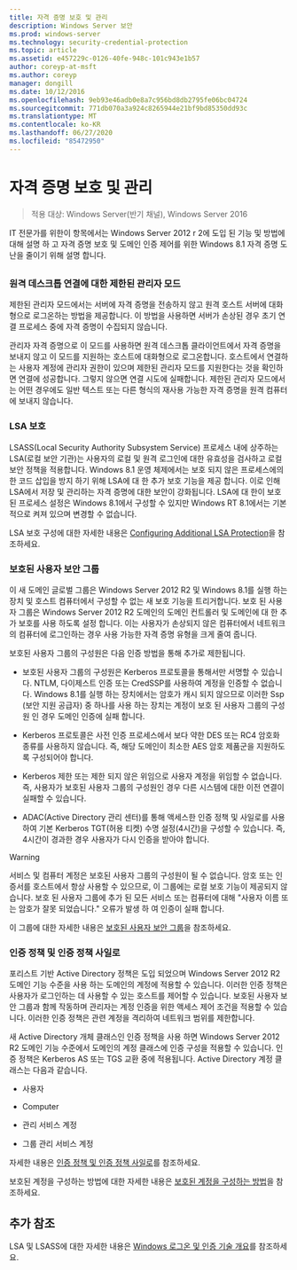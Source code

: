 ```yaml
---
title: 자격 증명 보호 및 관리
description: Windows Server 보안
ms.prod: windows-server
ms.technology: security-credential-protection
ms.topic: article
ms.assetid: e457229c-0126-40fe-948c-101c943e1b57
author: coreyp-at-msft
ms.author: coreyp
manager: dongill
ms.date: 10/12/2016
ms.openlocfilehash: 9eb93e46adb0e8a7c956bd8db2795fe06bc04724
ms.sourcegitcommit: 771db070a3a924c8265944e21bf9bd85350dd93c
ms.translationtype: MT
ms.contentlocale: ko-KR
ms.lasthandoff: 06/27/2020
ms.locfileid: "85472950"
---
```

# <a name="credentials-protection-and-management"></a>자격 증명 보호 및 관리

>적용 대상: Windows Server(반기 채널), Windows Server 2016

IT 전문가를 위한이 항목에서는 Windows Server 2012 r 2에 도입 된 기능 및 방법에 대해 설명 하 고 자격 증명 보호 및 도메인 인증 제어를 위한 Windows 8.1 자격 증명 도난을 줄이기 위해 설명 합니다.

## <a name="BKMK_CredentialsProtectionManagement"></a>
### <a name="restricted-admin-mode-for-remote-desktop-connection"></a>원격 데스크톱 연결에 대한 제한된 관리자 모드
제한된 관리자 모드에서는 서버에 자격 증명을 전송하지 않고 원격 호스트 서버에 대화형으로 로그온하는 방법을 제공합니다. 이 방법을 사용하면 서버가 손상된 경우 초기 연결 프로세스 중에 자격 증명이 수집되지 않습니다.

관리자 자격 증명으로 이 모드를 사용하면 원격 데스크톱 클라이언트에서 자격 증명을 보내지 않고 이 모드를 지원하는 호스트에 대화형으로 로그온합니다. 호스트에서 연결하는 사용자 계정에 관리자 권한이 있으며 제한된 관리자 모드를 지원한다는 것을 확인하면 연결에 성공합니다. 그렇지 않으면 연결 시도에 실패합니다. 제한된 관리자 모드에서는 어떤 경우에도 일반 텍스트 또는 다른 형식의 재사용 가능한 자격 증명을 원격 컴퓨터에 보내지 않습니다.

### <a name="lsa-protection"></a>LSA 보호
LSASS(Local Security Authority Subsystem Service) 프로세스 내에 상주하는 LSA(로컬 보안 기관)는 사용자의 로컬 및 원격 로그인에 대한 유효성을 검사하고 로컬 보안 정책을 적용합니다. Windows 8.1 운영 체제에서는 보호 되지 않은 프로세스에의 한 코드 삽입을 방지 하기 위해 LSA에 대 한 추가 보호 기능을 제공 합니다. 이로 인해 LSA에서 저장 및 관리하는 자격 증명에 대한 보안이 강화됩니다. LSA에 대 한이 보호 된 프로세스 설정은 Windows 8.1에서 구성할 수 있지만 Windows RT 8.1에서는 기본적으로 켜져 있으며 변경할 수 없습니다.

LSA 보호 구성에 대한 자세한 내용은 [Configuring Additional LSA Protection](configuring-additional-lsa-protection.md)을 참조하세요.

### <a name="protected-users-security-group"></a>보호된 사용자 보안 그룹
이 새 도메인 글로벌 그룹은 Windows Server 2012 R2 및 Windows 8.1를 실행 하는 장치 및 호스트 컴퓨터에서 구성할 수 없는 새 보호 기능을 트리거합니다. 보호 된 사용자 그룹은 Windows Server 2012 R2 도메인의 도메인 컨트롤러 및 도메인에 대 한 추가 보호를 사용 하도록 설정 합니다. 이는 사용자가 손상되지 않은 컴퓨터에서 네트워크의 컴퓨터에 로그인하는 경우 사용 가능한 자격 증명 유형을 크게 줄여 줍니다.

보호된 사용자 그룹의 구성원은 다음 인증 방법을 통해 추가로 제한됩니다.

-   보호된 사용자 그룹의 구성원은 Kerberos 프로토콜을 통해서만 서명할 수 있습니다. NTLM, 다이제스트 인증 또는 CredSSP를 사용하여 계정을 인증할 수 없습니다. Windows 8.1를 실행 하는 장치에서는 암호가 캐시 되지 않으므로 이러한 Ssp (보안 지원 공급자) 중 하나를 사용 하는 장치는 계정이 보호 된 사용자 그룹의 구성원 인 경우 도메인 인증에 실패 합니다.

-   Kerberos 프로토콜은 사전 인증 프로세스에서 보다 약한 DES 또는 RC4 암호화 종류를 사용하지 않습니다. 즉, 해당 도메인이 최소한 AES 암호 제품군을 지원하도록 구성되어야 합니다.

-   Kerberos 제한 또는 제한 되지 않은 위임으로 사용자 계정을 위임할 수 없습니다. 즉, 사용자가 보호된 사용자 그룹의 구성원인 경우 다른 시스템에 대한 이전 연결이 실패할 수 있습니다.

-   ADAC(Active Directory 관리 센터)를 통해 액세스한 인증 정책 및 사일로를 사용하여 기본 Kerberos TGT(허용 티켓) 수명 설정(4시간)을 구성할 수 있습니다. 즉, 4시간이 경과한 경우 사용자가 다시 인증을 받아야 합니다.

> [!WARNING]
> 서비스 및 컴퓨터 계정은 보호된 사용자 그룹의 구성원이 될 수 없습니다. 암호 또는 인증서를 호스트에서 항상 사용할 수 있으므로, 이 그룹에는 로컬 보호 기능이 제공되지 않습니다. 보호 된 사용자 그룹에 추가 된 모든 서비스 또는 컴퓨터에 대해 "사용자 이름 또는 암호가 잘못 되었습니다." 오류가 발생 하 여 인증이 실패 합니다.

이 그룹에 대한 자세한 내용은 [보호된 사용자 보안 그룹](protected-users-security-group.md)을 참조하세요.

### <a name="authentication-policy-and-authentication-policy-silos"></a>인증 정책 및 인증 정책 사일로
포리스트 기반 Active Directory 정책은 도입 되었으며 Windows Server 2012 R2 도메인 기능 수준을 사용 하는 도메인의 계정에 적용할 수 있습니다. 이러한 인증 정책은 사용자가 로그인하는 데 사용할 수 있는 호스트를 제어할 수 있습니다. 보호된 사용자 보안 그룹과 함께 작동하며 관리자는 계정 인증을 위한 액세스 제어 조건을 적용할 수 있습니다. 이러한 인증 정책은 관련 계정을 격리하여 네트워크 범위를 제한합니다.

새 Active Directory 개체 클래스인 인증 정책을 사용 하면 Windows Server 2012 R2 도메인 기능 수준에서 도메인의 계정 클래스에 인증 구성을 적용할 수 있습니다. 인증 정책은 Kerberos AS 또는 TGS 교환 중에 적용됩니다. Active Directory 계정 클래스는 다음과 같습니다.

-   사용자

-   Computer

-   관리 서비스 계정

-   그룹 관리 서비스 계정

자세한 내용은 [인증 정책 및 인증 정책 사일로](authentication-policies-and-authentication-policy-silos.md)를 참조하세요.

보호된 계정을 구성하는 방법에 대한 자세한 내용은 [보호된 계정을 구성하는 방법](how-to-configure-protected-accounts.md)을 참조하세요.

## <a name="additional-references"></a>추가 참조
LSA 및 LSASS에 대한 자세한 내용은 [Windows 로그온 및 인증 기술 개요](https://technet.microsoft.com/library/dn169029(v=ws.10).aspx)를 참조하세요.



